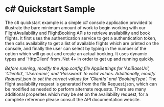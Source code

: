﻿c# Quickstart Sample
======================

The c# quickstart example is a simple c# console application provided to illustrate the bare minimum amount of work to begin working
with our FlightAvailability and FlightBooking APIs to retrieve availability and book flights. It first uses the authentication service
to get a authentication token, then calls availability to get a list of available flights which are printed on the console, and finally 
the user can select by typing in the number of the option which will go out and create an actual booking. It uses dynamic types and 
'HttpClient' from .Net 4+ in order to get up and running quickly.

*Before running, modify the App.config file AppSettings for 'ApiBaseUri', 'ClientId', 'Username', and 'Password' to valid values. Additionally,
modify Request.json to set the correct values for 'ClientId' and 'BookingType'.* The flight availability request is generated from the file 
Request.json, which can be modified as needed to perform alternate requests.  There are many additional properites which may be set on the 
availability request, for a complete reference please consult the API documentation website.

